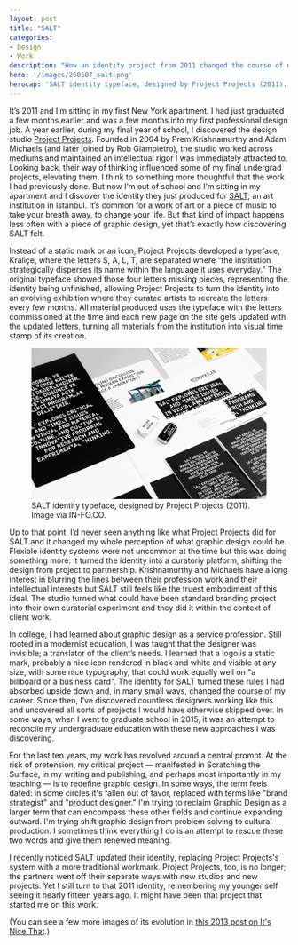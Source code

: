 ```yaml
---
layout: post
title: "SALT"
categories:
- Design
- Work
description: "How an identity project from 2011 changed the course of my work."
hero: '/images/250507_salt.png'
herocap: 'SALT identity typeface, designed by Project Projects (2011). Image via IN-FO.CO.'
---
```


It’s 2011 and I’m sitting in my first New York apartment. I had just graduated a few months earlier and was a few months into my first professional design job. A year earlier, during my final year of school, I discovered the design studio [Project Projects](https://imageofthestudio.com/studio/project-projects). Founded in 2004 by Prem Krishnamurthy and Adam Michaels (and later joined by Rob Giampietro), the studio worked across mediums and maintained an intellectual rigor I was immediately attracted to. Looking back, their way of thinking influenced some of my final undergrad projects, elevating them, I think to something more thoughtful that the work I had previously done. But now I’m out of school and I’m sitting in my apartment and I discover the identity they just produced for [SALT](https://in-fo.co/form-content/salt-identity), an art institution in Istanbul. It’s common for a work of art or a piece of music to take your breath away, to change your life. But that kind of impact happens less often with a piece of graphic design, yet that’s exactly how discovering SALT felt.

Instead of a static mark or an icon, Project Projects developed a typeface, Kraliçe, where the letters S, A, L, T, are separated where “the institution strategically disperses its name within the language it uses everyday.” The original typeface showed those four letters missing pieces, representing the identity being unfinished, allowing Project Projects to turn the identity into an evolving exhibition where they curated artists to recreate the letters every few months. All material produced uses the typeface with the letters commissioned at the time and each new page on the site gets updated with the updated letters, turning all materials from the institution into visual time stamp of its creation.

<figure>

<img src="/images/250507_salt.jpg">
<figcaption>SALT identity typeface, designed by Project Projects (2011). Image via IN-FO.CO.</figcaption>
</figure>

Up to that point, I’d never seen anything like what Project Projects did for SALT and it changed my whole perception of what graphic design could be. Flexible identity systems were not uncommon at the time but this was doing something more: it turned the identity into a curatoriy platform, shifting the design from project to partnership. Krishnamurthy and Michaels have a long interest in blurring the lines between their profession work and their intellectual interests but SALT still feels like the truest embodiment of this ideal. The studio turned what could have been standard branding project into their own curatorial experiment and they did it within the context of client work.

In college, I had learned about graphic design as a service profession. Still rooted in a modernist education, I was taught that the designer was invisible; a translator of the client’s needs. I learned that a logo is a static mark, probably a nice icon rendered in black and white and visible at any size, with some nice typography, that could work equally well on "a billboard or a business card". The identity for SALT turned these rules I had absorbed upside down and, in many small ways, changed the course of my career. Since then, I’ve discovered countless designers working like this and uncovered all sorts of projects I would have otherwise skipped over. In some ways, when I went to graduate school in 2015, it was an attempt to reconcile my undergraduate education with these new approaches I was discovering.

For the last ten years, my work has revolved around a central prompt. At the risk of pretension, my critical project — manifested in Scratching the Surface, in my writing and publishing, and perhaps most importantly in my teaching — is to redefine graphic design. In some ways, the term feels dated: in some circles it's fallen out of favor, replaced with terms like "brand strategist" and "product designer." I'm trying to reclaim Graphic Design as a larger term that can encompass these other fields and continue expanding outward. I'm trying shift graphic design from problem solving to cultural production. I sometimes think everything I do is an attempt to rescue these two words and give them renewed meaning.

I recently noticed SALT updated their identity, replacing Project Projects's system with a more traditional workmark. Project Projects, too, is no longer; the partners went off their separate ways with new studios and new projects. Yet I still turn to that 2011 identity, remembering my younger self seeing it nearly fifteen years ago. It might have been that project that started me on this work.

(You can see a few more images of its evolution in [this 2013 post on It's Nice That](https://www.itsnicethat.com/articles/salt-identity).)